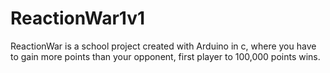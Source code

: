 # ReactionWar1v1
ReactionWar is a school project created with Arduino in c, where you have to gain more points than your opponent, first player to 100,000 points wins.
